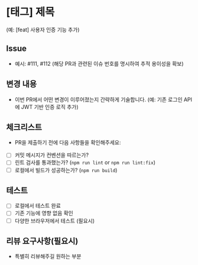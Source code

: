 # [태그] 제목

(예: [feat] 사용자 인증 기능 추가)

## Issue

- 예시: #111, #112
  (해당 PR과 관련된 이슈 번호를 명시하여 추적 용이성을 확보)

## 변경 내용

- 이번 PR에서 어떤 변경이 이루어졌는지 간략하게 기술합니다.
  (예: 기존 로그인 API에 JWT 기반 인증 로직 추가)

## 체크리스트

- PR을 제출하기 전에 다음 사항들을 확인해주세요:

- [ ] 커밋 메시지가 컨벤션을 따르는가?
- [ ] 린트 검사를 통과했는가? (`npm run lint` or `npm run lint:fix`)
- [ ] 로컬에서 빌드가 성공하는가? (`npm run build`)

## 테스트

- [ ] 로컬에서 테스트 완료
- [ ] 기존 기능에 영향 없음 확인
- [ ] 다양한 브라우저에서 테스트 (필요시)

## 리뷰 요구사항(필요시)

- 특별히 리뷰해주길 원하는 부분

